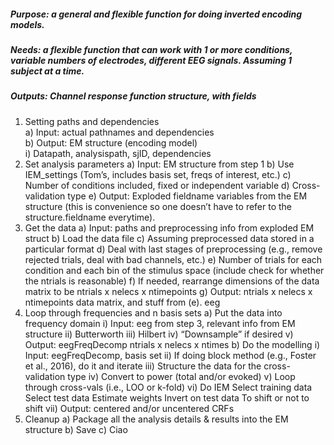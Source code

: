 ##### Purpose: a general and flexible function for doing inverted encoding models.
##### Needs: a flexible function that can work with 1 or more conditions, variable numbers of electrodes, different EEG signals. Assuming 1 subject at a time.
##### Outputs: Channel response function structure, with fields

1) Setting paths and dependencies  
	a) Input: actual pathnames and dependencies  
	b) Output: EM structure (encoding model)  
		i) Datapath, analysispath, sjID, dependencies  
2)	Set analysis parameters
	a) Input: EM structure from step 1
	b) Use IEM_settings (Tom’s, includes basis set, freqs of interest, etc.)
	c) Number of conditions included, fixed or independent variable
	d) Cross-validation type
	e) Output: Exploded fieldname variables from the EM structure (this is convenience so one doesn’t have to refer to the structure.fieldname everytime).
3) Get the data
	a) Input: paths and preprocessing info from exploded EM struct
	b) Load the data file
	c) Assuming preprocessed data stored in a particular format
	d) Deal with last stages of preprocessing (e.g., remove rejected trials, deal with bad channels, etc.)
	e) Number of trials for each condition and each bin of the stimulus space (include check for whether the ntrials is reasonable)
	f) If needed, rearrange dimensions of the data matrix to be ntrials x nelecs x ntimepoints
	g) Output: ntrials x nelecs x ntimepoints data matrix, and stuff from (e). eeg
3) Loop through frequencies and n basis sets
	a) Put the data into frequency domain
		i) Input: eeg from step 3, relevant info from EM structure
		ii) Butterworth
		iii) Hilbert
		iv) “Downsample” if desired
		v) Output: eegFreqDecomp ntrials x nelecs x ntimes
	b) Do the modelling
		i) Input: eegFreqDecomp, basis set
		ii) If doing block method (e.g., Foster et al., 2016), do it and iterate
		iii) Structure the data for the cross-validation type
		iv) Convert to power (total and/or evoked)
		v) Loop through cross-vals (i.e., LOO or k-fold)
		vi) Do IEM
			Select training data
			Select test data
			Estimate weights
			Invert on test data
			To shift or not to shift
		vii) Output: centered and/or uncentered CRFs
5) Cleanup
	a) Package all the analysis details & results into the EM structure
	b) Save
	c) Ciao

